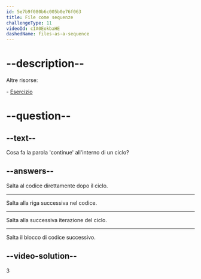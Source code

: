 ```yaml
---
id: 5e7b9f080b6c005b0e76f063
title: File come sequenze
challengeType: 11
videoId: cIA0EokbaHE
dashedName: files-as-a-sequence
---
```


# --description--

Altre risorse:

\- [Esercizio](https://www.youtube.com/watch?v=il1j4wkte2E)

# --question--

## --text--

Cosa fa la parola 'continue' all'interno di un ciclo?

## --answers--

Salta al codice direttamente dopo il ciclo.

---

Salta alla riga successiva nel codice.

---

Salta alla successiva iterazione del ciclo.

---

Salta il blocco di codice successivo.

## --video-solution--

3

